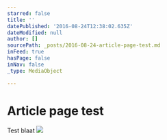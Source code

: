 ```yaml
---
starred: false
title: ''
datePublished: '2016-08-24T12:38:02.635Z'
dateModified: null
author: []
sourcePath: _posts/2016-08-24-article-page-test.md
inFeed: true
hasPage: false
inNav: false
_type: MediaObject

---
```

# Article page test

Test blaat
![](https://the-grid-user-content.s3-us-west-2.amazonaws.com/57b26155-c665-48ac-9c37-cbb1aa0d96a7.jpg)